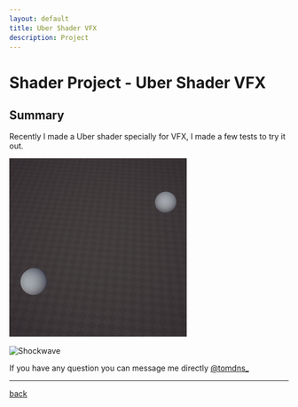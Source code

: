 ```yaml
---
layout: default
title: Uber Shader VFX
description: Project
---
```


# Shader Project - Uber Shader VFX

## Summary

Recently I made a Uber shader specially for VFX, I made a few tests to try it out.

![Projectiles](../images/uber-shader-vfx/projectiles.gif)

![Shockwave](../images/uber-shader-vfx/shockwave.gif)

If you have any question you can message me directly [@tomdns_](https://twitter.com/tomdns_)

* * *

[back](../)
